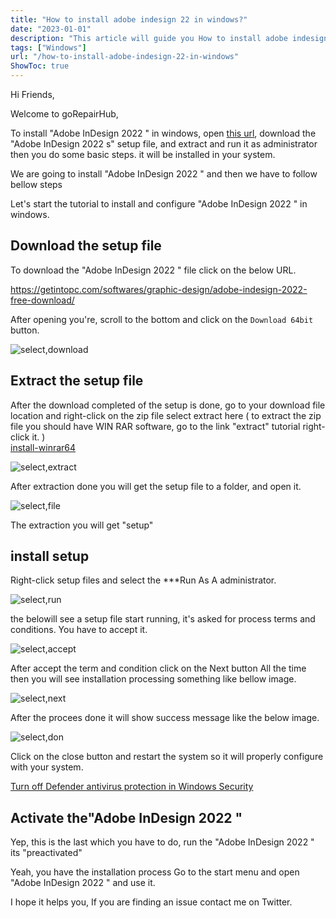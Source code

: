 ```yaml
---
title: "How to install adobe indesign 22 in windows?"
date: "2023-01-01"
description: "This article will guide you How to install adobe indesign 22 in windows"
tags: ["Windows"]
url: "/how-to-install-adobe-indesign-22-in-windows"
ShowToc: true
---
```

Hi Friends,

Welcome to  goRepairHub,

To install "Adobe InDesign 2022  " in windows, open <a href="https://getintopc.com/softwares/graphic-design/adobe-indesign-2022-free-download/">
this url</a>, download the "Adobe InDesign 2022 s" setup file, and extract and run it as administrator then you do some basic steps. it will be installed in your system.

We are going to install "Adobe InDesign 2022 " and then we have to follow bellow steps

Let's start the tutorial to install and configure "Adobe InDesign 2022 " in windows.

## Download the setup file

To download the "Adobe InDesign 2022 " file click on the below URL.

<https://getintopc.com/softwares/graphic-design/adobe-indesign-2022-free-download/>

After opening you're, scroll to the bottom and click on the `Download 64bit` button.

![select,download](https://gorepairhub.github.io/images/2022-11-20-install-adobe-indesign-windows/search-indesign22.png)

## Extract the setup file

After the download completed of the setup is done, go to your download file location and right-click on the zip file select extract here 
( to extract the zip file you should have WIN RAR software, go to the link "extract" tutorial right-click it. )  
<a href= "/how-to-install-winrar-in-windows/">install-winrar64</a>

![select,extract](https://gorepairhub.github.io/images/2022-11-20-install-adobe-indesign-windows/password-123.png)

After extraction done you will get the setup file to a folder, and open it.

![select,file](https://gorepairhub.github.io/images/2022-11-20-install-adobe-indesign-windows/creatfolder-install.png)

The extraction you will get "setup" 

## install setup 
Right-click setup files and select the ***Run As A administrator.

![select,run](https://gorepairhub.github.io/images/2022-11-20-install-adobe-indesign-windows/run-adm.png)

the belowill see a setup file start running, it's asked for process terms and conditions. You have to accept it.

![select,accept](https://gorepairhub.github.io/images/2022-11-20-install-adobe-indesign-windows/instal-indesign.png)

After accept the term and condition click on the Next button All the time then you will see installation processing something like bellow image.

![select,next](https://gorepairhub.github.io/images/2022-11-20-install-adobe-indesign-windows/instal-indesign.png)

After the procees done it will show success message like the below image.

![select,don](https://gorepairhub.github.io/images/2022-11-20-install-adobe-indesign-windows/complit-ins.png)

Click on the close button and restart the system so it will properly configure with your system.

<a href="/how-to-disable-windows-defender/">Turn off Defender antivirus protection in Windows Security</a>

## Activate the"Adobe InDesign 2022 "

Yep, this is the last which you have to do, run the "Adobe InDesign 2022 " its "preactivated"

Yeah, you have the installation process Go to the start menu and open "Adobe InDesign 2022 " and use it.

I hope it helps you, If you are finding an issue contact me on Twitter.
